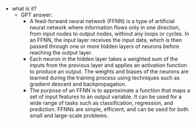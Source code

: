   * what is it?
    * GPT answer:
      * A feed-forward neural network (FFNN) is a type of artificial neural network where information flows only in one direction, from input nodes to output nodes, without any loops or cycles. In an FFNN, the input layer receives the input data, which is then passed through one or more hidden layers of neurons before reaching the output layer.
      * Each neuron in the hidden layer takes a weighted sum of the inputs from the previous layer and applies an activation function to produce an output. The weights and biases of the neurons are learned during the training process using techniques such as gradient descent and backpropagation.
      * The purpose of an FFNN is to approximate a function that maps a set of input features to an output variable. It can be used for a wide range of tasks such as classification, regression, and prediction. FFNNs are simple, efficient, and can be used for both small and large-scale problems.